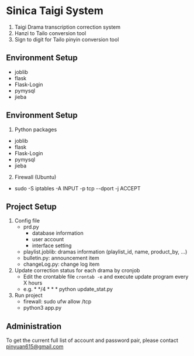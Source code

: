 # Sinica Taigi System
1. Taigi Drama transcription correction system
2. Hanzi to Tailo conversion tool
3. Sign to digit for Tailo pinyin conversion tool

## Environment Setup
- joblib
- flask
- Flask-Login
- pymysql
- jieba

## Environment Setup
1. Python packages
  - joblib
  - flask
  - Flask-Login
  - pymysql
  - jieba
2. Firewall (Ubuntu)
  - sudo -S iptables -A INPUT -p tcp --dport <port> -j ACCEPT

## Project Setup
1. Config file
   - prd.py
     - database information
     - user account
     - interface setting
   - playlist.joblib: dramas information (playlist_id, name, product_by, ...)
   - bulletin.py: announcement item
   - changeLog.py: change log item
2. Update correction status for each drama by cronjob
   - Edit the crontable file `crontab -e` and execute update program every X hours
   - e.g. * */4 * * * python update_stat.py
3. Run project
   - firewall: sudo ufw allow <port>/tcp
   - python3 app.py

## Administration
To get the current full list of account and password pair, please contact pinyuan615@gmail.com

  
